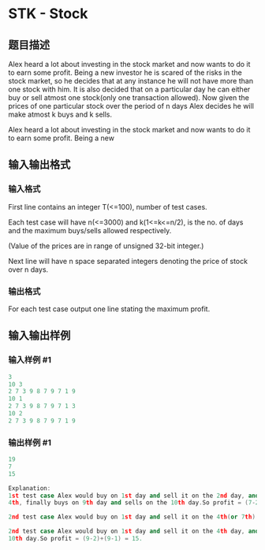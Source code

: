 # STK - Stock

## 题目描述

Alex heard a lot about investing in the stock market and now wants to do it to earn some profit. Being a new investor he is scared of the risks in the stock market, so he decides that at any instance he will not have more than one stock with him. It is also decided that on a particular day he can either buy or sell atmost one stock(only one transaction allowed). Now given the prices of one particular stock over the period of n days Alex decides he will make atmost k buys and k sells.

Alex heard a lot about investing in the stock market and now wants to do it to earn some profit. Being a new

## 输入输出格式

### 输入格式

First line contains an integer T(<=100), number of test cases.

Each test case will have n(<=3000) and k(1<=k<=n/2), is the no. of days and the maximum buys/sells allowed respectively.

(Value of the prices are in range of unsigned 32-bit integer.)

Next line will have n space separated integers denoting the price of stock over n days.

### 输出格式

For each test case output one line stating the maximum profit.

## 输入输出样例

### 输入样例 #1

```cpp
3
10 3
2 7 3 9 8 7 9 7 1 9
10 1
2 7 3 9 8 7 9 7 1 3
10 2
2 7 3 9 8 7 9 7 1 9
```


### 输出样例 #1

```cpp
19 
7
15

Explanation:
1st test case Alex would buy on 1st day and sell it on the 2nd day, and then buy another on the 3rd day and sell it on the
4th, finally buys on 9th day and sells on the 10th day.So profit = (7-2)+(9-3)+(9-1) = 19.

2nd test case Alex would buy on 1st day and sell it on the 4th(or 7th) day. So profit = 9-2 = 7.

2nd test case Alex would buy on 1st day and sell it on the 4th day, and then buy another on the 9th day and sell it on the
10th day.So profit = (9-2)+(9-1) = 15.
```


